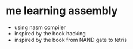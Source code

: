 me learning assembly
====================
* using nasm compiler
* inspired by the book hacking
* inspired by the book from NAND gate to tetris

